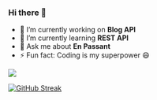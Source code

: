 ### Hi there 👋

 

- 🔭 I’m currently working on **Blog API**
- 🌱 I’m currently learning **REST API**
- 💬 Ask me about **En Passant**
- ⚡ Fun fact: Coding is my superpower 😄
 

<picture>
<source
  srcset="https://github-readme-stats.vercel.app/api?username=sharkri&show_icons=true&theme=react"
  media="(prefers-color-scheme: dark)"
/>
<source
  srcset="https://github-readme-stats.vercel.app/api?username=sharkri&show_icons=true"
  media="(prefers-color-scheme: light), (prefers-color-scheme: no-preference)"
/>
<img src="https://github-readme-stats.vercel.app/api?username=sharkri&show_icons=true" />
</picture>

[![GitHub Streak](https://github-readme-streak-stats.herokuapp.com?user=Sharkri&theme=react)](https://git.io/streak-stats)
